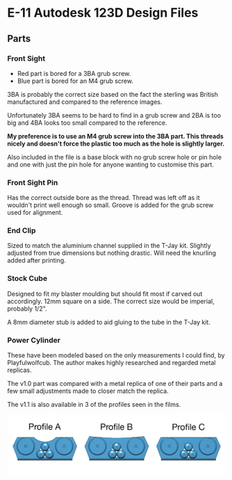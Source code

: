 # E-11 Autodesk 123D Design Files

## Parts

### Front Sight
 - Red part is bored for a 3BA grub screw.
 - Blue part is bored for an M4 grub screw.

3BA is probably the correct size based on the fact the sterling was British manufactured and compared to the reference images.

Unfortunately 3BA seems to be hard to find in a grub screw and 2BA is too big and 4BA looks too small compared to the reference.

**My preference is to use an M4 grub screw into the 3BA part.  This threads nicely and doesn't force the plastic too much as the hole is slightly larger.**

Also included in the file is a base block with no grub screw hole or pin hole and one with just the pin hole for anyone wanting to customise this part.

### Front Sight Pin
Has the correct outside bore as the thread.  Thread was left off as it wouldn't print well enough so small.  Groove is added for the grub screw used for alignment.

### End Clip
Sized to match the aluminium channel supplied in the T-Jay kit.  Slightly adjusted from true dimensions but nothing drastic.  Will need the knurling added after printing.

### Stock Cube
Designed to fit *my* blaster moulding but should fit most if carved out accordingly.  12mm square on a side.  The correct size would be imperial, probably 1/2".

A 8mm diameter stub is added to aid gluing to the tube in the T-Jay kit.

### Power Cylinder
These have been modeled based on the only measurements I could find, by Playfulwolfcub.  The author makes highly researched and regarded metal replicas.

The v1.0 part was compared with a metal replica of one of their parts and a few small adjustments made to closer match the replica.

The v1.1 is also available in 3 of the profiles seen in the films.

![Power Cylinder Profiles](/Images/PowerCylinderProfiles.jpg)
